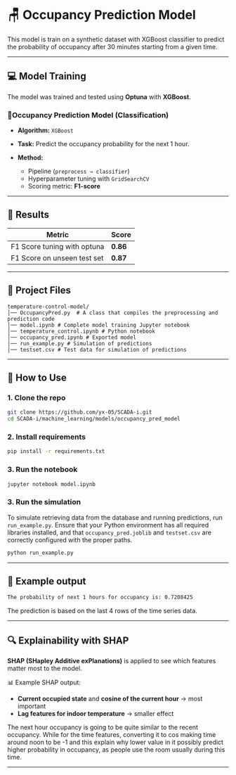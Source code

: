 # 🪑 Occupancy Prediction Model

This model is train on a synthetic dataset with XGBoost classifier to predict the probability of occupancy after 30 minutes starting from a given time. 

---

## 💻 Model Training

The model was trained and tested using **Optuna** with **XGBoost**.

### 🔹**Occupancy Prediction Model (Classification)**

* **Algorithm:** `XGBoost`
* **Task:** Predict the occupancy probability for the next 1 hour.
* **Method:**

  * Pipeline (`preprocess → classifier`)
  * Hyperparameter tuning with `GridSearchCV`
  * Scoring metric: **F1-score**

---

## 🧠 Results

| Metric   | Score      |
| -------- | ---------- |
| F1 Score tuning with optuna | **0.86**  |
| F1 Score on unseen test set | **0.87**   |

---

## 📂 Project Files

```
temperature-control-model/
│── OccupancyPred.py  # A class that compiles the preprocessing and prediction code
│── model.ipynb # Complete model training Jupyter notebook
│── temperature_control.ipynb # Python notebook
│── occupancy_pred.ipynb # Exported model
|── run_example.py # Simulation of predictions
│── testset.csv # Test data for simulation of predictions
```

---

## 🚀 How to Use

### 1. Clone the repo

```bash
git clone https://github.com/yx-05/SCADA-i.git
cd SCADA-i/machine_learning/models/occupancy_pred_model
```

### 2. Install requirements

```bash
pip install -r requirements.txt
```

### 3. Run the notebook

```bash
jupyter notebook model.ipynb
```

### 3. Run the simulation

To simulate retrieving data from the database and running predictions, run `run_example.py`. Ensure that your Python environment has all required libraries installed, and that `occupancy_pred.joblib` and `testset.csv` are correctly configured with the proper paths.
```bash
python run_example.py
```

---

## 📃 Example output
```bash
The probability of next 1 hours for occupancy is: 0.7208425
```
The prediction is based on the last 4 rows of the time series data. 

---

## 🔍 Explainability with SHAP

**SHAP (SHapley Additive exPlanations)** is applied to see which features matter most to the model.

📊 Example SHAP output:

* **Current occupied state** and **cosine of the current hour** → most important
* **Lag features for indoor temperature** → smaller effect

The next hour occupancy is going to be quite similar to the recent occupancy. While for the time features, converting it to cos making time around noon to be -1 and this explain why lower value in it possibly predict higher probability in occupancy, as people use the room usually during this time. 

---
